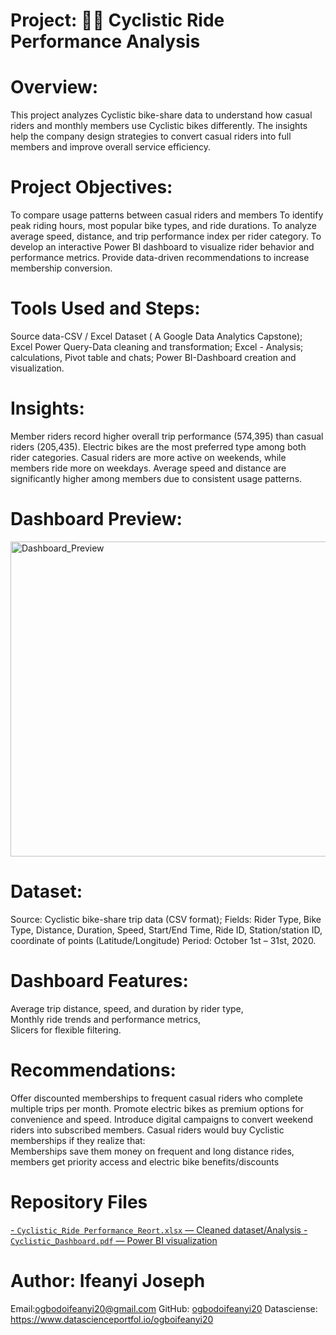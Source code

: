# Project: 🚴‍♀️ Cyclistic Ride Performance Analysis

# Overview: 
This project analyzes Cyclistic bike-share data to understand how casual riders and monthly members use Cyclistic bikes differently.
The insights help the company design strategies to convert casual riders into full members and improve overall service efficiency.

# Project Objectives: 
To compare usage patterns between casual riders and members
To identify peak riding hours, most popular bike types, and ride durations.
To analyze average speed, distance, and trip performance index per rider category.
To develop an interactive Power BI dashboard to visualize rider behavior and performance metrics.
Provide data-driven recommendations to increase membership conversion.

# Tools Used and Steps: 
Source data-CSV / Excel Dataset ( A Google Data Analytics Capstone);
Excel Power Query-Data cleaning and transformation;
Excel - Analysis; calculations, Pivot table and chats;
Power BI-Dashboard creation and visualization.

# Insights: 
Member riders record higher overall trip performance (574,395) than casual riders (205,435).
Electric bikes are the most preferred type among both rider categories.
Casual riders are more active on weekends, while members ride more on weekdays.
Average speed and distance are significantly higher among members due to consistent usage patterns.

# Dashboard Preview:
<img width="781" height="504" alt="Dashboard_Preview" src="https://github.com/user-attachments/assets/cc9fe924-9d19-410a-bc4d-e926e57172d3" />

# Dataset:
Source: Cyclistic bike-share trip data (CSV format);
Fields: Rider Type, Bike Type, Distance, Duration, Speed, Start/End Time, Ride ID, Station/station ID, coordinate of points (Latitude/Longitude)
Period: October 1st – 31st, 2020.

# Dashboard Features:
Average trip distance, speed, and duration by rider type,  
Monthly ride trends and performance metrics,    
Slicers for flexible filtering.
														
# Recommendations:
Offer discounted memberships to frequent casual riders who complete multiple trips per month.
Promote electric bikes as premium options for convenience and speed.
Introduce digital campaigns to convert weekend riders into subscribed members.
Casual riders would buy Cyclistic memberships if they realize that:							
Memberships save them money on frequent and  long distance rides,							
members get priority access and electric bike benefits/discounts

# Repository Files
[- `Cyclistic_Ride Performance_Reort.xlsx` — Cleaned dataset/Analysis ](https://drive.google.com/file/d/16I54TLyG1euhaksaScZvSqyDn7pnDsiw/view?usp=sharing)
[- `Cyclistic_Dashboard.pdf` — Power BI visualization ](https://drive.google.com/file/d/1LcAJ9N40d7Rl_hI1j3msFlMGw52ASnnM/view?usp=sharing)

# Author: Ifeanyi Joseph
Email:ogbodoifeanyi20@gmail.com
GitHub: [ogbodoifeanyi20](https://github.com/ogbodoifeanyi20)
Datasciense: https://www.datascienceportfol.io/ogboifeanyi20
